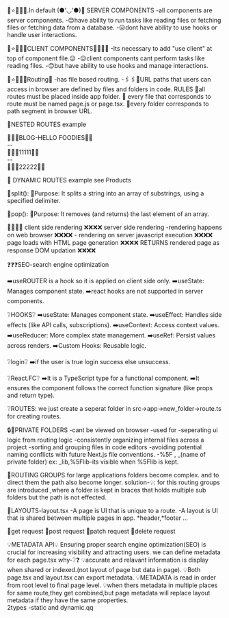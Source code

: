 🌟⭐💮💫✨.In default (●'◡'●)👋 SERVER COMPONENTS
-all components are server components.
-😊have ability to run tasks like reading files or fetching files or fetching data from a database.
-😒dont have ability to use hooks or handle user interactions.

🌟⭐💮💫✨CLIENT COMPONENTS🤷‍♀️🤷‍♂️
-Its necessary to add "use client" at top of component file.😒
-😒client components cant perform tasks like reading files.
-😊but have ability to use hooks and manage interactions.

🌟⭐💮💫✨Routing👋 
-has file based routing.
-🖇️🖇️🔗URL paths that users can access in browser are defined by files and folders in code.
RULES
🫰all routes must be placed inside app folder.
🫰 every file that corresponds to route must be named page.js or page.tsx.
🫰every folder corresponds to path segment in browser URL.

🥇NESTED ROUTES example
    <div>🍉🍅🍓BLOG-HELLO FOODIES🍇😋</div>
       -- <div>🍉🍅🍓11111🍇😋</div>
       -- <div>🍉🍅🍓22222🍇😋</div>

🥈 DYNAMIC ROUTES example
    see Products

🌟split():
    🫤Purpose: It splits a string into an array of substrings, using a specified delimiter.

🌟pop():
    🫤Purpose: It removes (and returns) the last element of an array.

🌟🌟🌟🌟
client side rendering                 ❌❌❌❌    server side rendering
-rendering happens on web browser     ❌❌❌❌      - rendering on server
javascript execution                  ❌❌❌❌       page loads with HTML
page generation                       ❌❌❌❌       RETURNS rendered page as response
DOM updation                          ❌❌❌❌ 


❓❓❓SEO-search engine optimization

➡️useROUTER is a hook so it is applied on client side only.
➡️useState: Manages component state.
➡️react hooks are not supported in server components. 


❔HOOKS❔
➡️useState: Manages component state.
➡️useEffect: Handles side effects (like API calls, subscriptions).
➡️useContext: Access context values.
➡️useReducer: More complex state management.
➡️useRef: Persist values across renders.
➡️Custom Hooks: Reusable logic.


❔login❔
➡️if the user is true login success else unsuccess.


❔React.FC❔
➡️It is a TypeScript type for a functional component.
➡️It ensures the component follows the correct function signature (like props and return type).


❔ROUTES:
we just create a seperat folder in src->app->new_folder->route.ts  for creating routes.

🔒🔐PRIVATE FOLDERS
-cant be viewed on browser
-used for
    -seperating ui logic from routing logic
    -consistently organizing internal files across a project
    -sorting and grouping files in code editors
    -avoiding potential naming conflicts with future Next.js file conventions.
    -%5F , _(name of private folder) 
        ex: _lib,%5Flib-its visible when %5Flib is kept.



🌟ROUTING GROUPS
for large applications folders become complex.
and to direct them the path also become longer.
solution-💡: for this routing groups are introduced ,where a folder is kept in braces that holds multiple sub folders but the path is not effected.


🌟LAYOUTS-layout.tsx
-A page is UI that is unique to a route.
-A layout is UI that is shared between multiple pages in app.
*header,*footer ...


🌟get request
🌟post request
🌟patch request
🌟delete request


💡METADATA API💡
Ensuring proper search engine optimization(SEO) is crucial for increasing visibility and attracting users.
we can define metadata for each page.tsx
why-❔❓
    💡accurate and relavant information is display when shared or indexed.(not layout of page but data in page).
    💡Both page.tsx and layout.tsx can export metadata.
     💡METADATA is read in order from root level to final page level.
      💡when thers metadata in multiple places for same route,they get combined,but page metadata will replace layout metadata if they have the same properties.   
      2types -static and dynamic.qq
